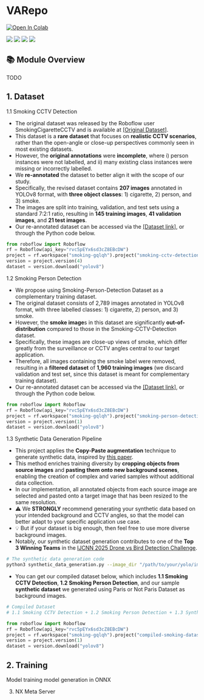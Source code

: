 # VARepo

[![Open In Colab](https://colab.research.google.com/assets/colab-badge.svg)](https://colab.research.google.com/drive/1adLKs0VtXp50P37aBb1ZN4qpXhlA2vYH?usp=sharing)

[![](https://img.shields.io/badge/Windows-11-0078D6?style=flat-square&logo=Windows)](https://www.microsoft.com/en-us/windows/)
[![](https://img.shields.io/badge/Cuda-11.8-6B8E23?style=flat-square&logo=Nvidia)](https://developer.nvidia.com/cuda-11.6-download-archive?target_os=Windows&target_arch=x86_64&target_version=10&target_type=exelocal)
[![](https://img.shields.io/badge/Python-3.13-3776AB?style=flat-square&logo=Python)](https://www.python.org/)
[![](https://img.shields.io/badge/PyTorch-000000?style=flat-square&logo=PyTorch)](https://pytorch.org/)

## 📚 Module Overview

TODO

## 1. Dataset

1.1 Smoking CCTV Detection
- The original dataset was released by the Roboflow user SmokingCigaretteCCTV and is available at [[Original Dataset]](https://universe.roboflow.com/smokingcigarettecctv/smoking-cctv-detection).
- This dataset is a **rare dataset** that focuses on **realistic CCTV scenarios**, rather than the open-angle or close-up perspectives commonly seen in most existing datasets.
- However, the **original annotations** were **incomplete**, where i) person instances were not labelled, and ii) many existing class instances were missing or incorrectly labelled.
- We **re-annotated** the dataset to better align it with the scope of our study.
- Specifically, the revised dataset contains **207 images** annotated in YOLOv8 format, with **three object classes**: 1) cigarette, 2) person, and 3) smoke.
- The images are split into training, validation, and test sets using a standard 7:2:1 ratio, resulting in **145 training images**, **41 validation images**, and **21 test images**. 
- Our re-annotated dataset can be accessed via the [[Dataset link]](https://universe.roboflow.com/smoking-gqlqh/smoking-cctv-detection-x4fjr), or through the Python code below.

```python
from roboflow import Roboflow
rf = Roboflow(api_key="rvc5pEYx6sd3cZ8EBcDW")
project = rf.workspace("smoking-gqlqh").project("smoking-cctv-detection-x4fjr")
version = project.version(4)
dataset = version.download("yolov8")
```

1.2 Smoking Person Detection
- We propose using Smoking-Person-Detection Dataset as a complementary training dataset.
- The original dataset consists of 2,789 images annotated in YOLOv8 format, with three labelled classes: 1) cigarette, 2) person, and 3) smoke.
- However, the **smoke image**s in this dataset are significantly **out-of-distribution** compared to those in the Smoking-CCTV-Detection dataset.
- Specifically, these images are close-up views of smoke, which differ greatly from the surveillance or CCTV angles central to our target application.
- Therefore, all images containing the smoke label were removed, resulting in a **filtered dataset** of **1,960 training images** (we discard validation and test set, since this dataset is meant for complementary training dataset).
- Our re-annotated dataset can be accessed via the [[Dataset link]](https://universe.roboflow.com/smoking-gqlqh/smoking-person-detection-2-ijwga), or through the Python code below. 

```python
from roboflow import Roboflow
rf = Roboflow(api_key="rvc5pEYx6sd3cZ8EBcDW")
project = rf.workspace("smoking-gqlqh").project("smoking-person-detection-2-ijwga")
version = project.version(1)
dataset = version.download("yolov8")
```

1.3 Synthetic Data Generation Pipeline
- This project applies the **Copy-Paste augmentation** technique to generate synthetic data, inspired by [this paper](https://openaccess.thecvf.com/content/CVPR2021/papers/Ghiasi_Simple_Copy-Paste_Is_a_Strong_Data_Augmentation_Method_for_Instance_CVPR_2021_paper.pdf).
- This method enriches training diversity by **cropping objects from source images** and **pasting them onto new background scenes**, enabling the creation of complex and varied samples without additional data collection. 
- In our implementation, all annotated objects from each source image are selected and pasted onto a target image that has been resized to the same resolution.
- ⚠️ We **STRONGLY** recommend generating your synthetic data based on your intended background and CCTV angles, so that the model can better adapt to your specific application use case.
- 💡 But if your dataset is big enough, then feel free to use more diverse background images.
- Notably, our synthetic dataset generation contributes to one of the **Top 3 Winning Teams** in the [IJCNN 2025 Drone vs Bird Detection Challenge](https://github.com/yjwong1999/IJCNN2025-DvB).

```bash
# The synthetic data generation code
python3 synthetic_data_generation.py --image_dir "/path/to/your/yolo/images" --label_dir "/path/to/your/yolo/txt/labels" --bg_dir "/path/to/your/background/images"
```

- You can get our compiled dataset below, which includes **1.1 Smoking CCTV Detection**, **1.2 Smoking Person Detection**, and our sample **synthetic dataset** we generated using Paris or Not Paris Dataset as background images.

```python
# Compiled Dataset
# 1.1 Smoking CCTV Detection + 1.2 Smoking Person Detection + 1.3 Synthetic Dataset Generation

from roboflow import Roboflow
rf = Roboflow(api_key="rvc5pEYx6sd3cZ8EBcDW")
project = rf.workspace("smoking-gqlqh").project("compiled-smoking-dataset-wkc8l")
version = project.version(1)
dataset = version.download("yolov8")
```

## 2. Training

Model training
model generation in ONNX


3. NX Meta Server
